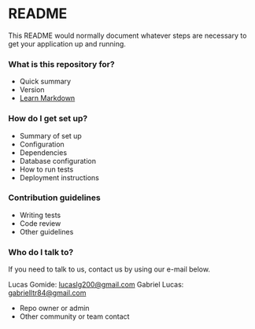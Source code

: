 # README #

This README would normally document whatever steps are necessary to get your application up and running.

### What is this repository for? ###

* Quick summary
* Version
* [Learn Markdown](https://bitbucket.org/tutorials/markdowndemo)

### How do I get set up? ###

* Summary of set up
* Configuration
* Dependencies
* Database configuration
* How to run tests
* Deployment instructions

### Contribution guidelines ###

* Writing tests
* Code review
* Other guidelines

### Who do I talk to? ###
If you need to talk to us, contact us by using our e-mail below.


Lucas Gomide: lucaslg200@gmail.com 
Gabriel Lucas: gabrielltr84@gmail.com


* Repo owner or admin
* Other community or team contact
